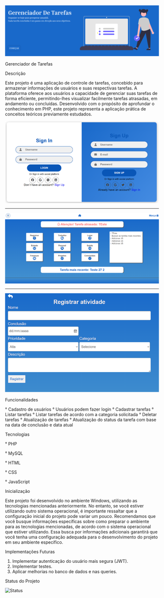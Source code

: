 ![](public/assets/img/home.png)

<i class="fa-solid fa-link"></i> Gerenciador de Tarefas

<i class="fa-solid fa-book-open"></i> Descrição

Este projeto é uma aplicação de controle de tarefas, concebido para armazenar informações de usuários e suas respectivas tarefas. A plataforma oferece aos usuários a capacidade de gerenciar suas tarefas de forma eficiente, permitindo-lhes visualizar facilmente tarefas atrasadas, em andamento ou concluídas. Desenvolvido com o propósito de aprofundar o conhecimento em PHP, este projeto representa a aplicação prática de conceitos teóricos previamente estudados.

![](public/assets/img/loginReadme.png)
_______________________________________
![](public/assets/img/indexReadme.png)
____________________________________________
![](public/assets/img/registrarTarefasReadme.png)

<i class="fa-solid fa-screwdriver-wrench"></i> Funcionalidades

° Cadastro de usuários
° Usuários podem fazer login
° Cadastrar tarefas
° Listar tarefas
° Listar tarefas de acordo com a categoria solicitada
° Deletar tarefas
° Atualização de tarefas
° Atualização do status da tarefa com base na data de conclusão e data atual

<i class="fas fa-code"></i> Tecnologias 

° PHP  

° MySQL  

° HTML  

° CSS  

° JavaScript  


<i class="fas fa-hourglass-start"></i> Inicialização


Este projeto foi desenvolvido no ambiente Windows, utilizando as tecnologias mencionadas anteriormente. No entanto, se você estiver utilizando outro sistema operacional, é importante ressaltar que a configuração inicial do projeto pode variar um pouco. Recomendamos que você busque informações específicas sobre como preparar o ambiente para as tecnologias mencionadas, de acordo com o sistema operacional que estiver utilizando. Essa busca por informações adicionais garantirá que você tenha uma configuração adequada para o desenvolvimento do projeto em seu ambiente específico.

<i class="fa-solid fa-link"></i> Implementações Futuras

1. Implementar autenticação do usuário mais segura (JWT).
2. Implementar testes.
3. Aplicar melhorias no banco de dados e nas queries.

Status do Projeto

![Status](Em-Desenvolvimento-gren)
